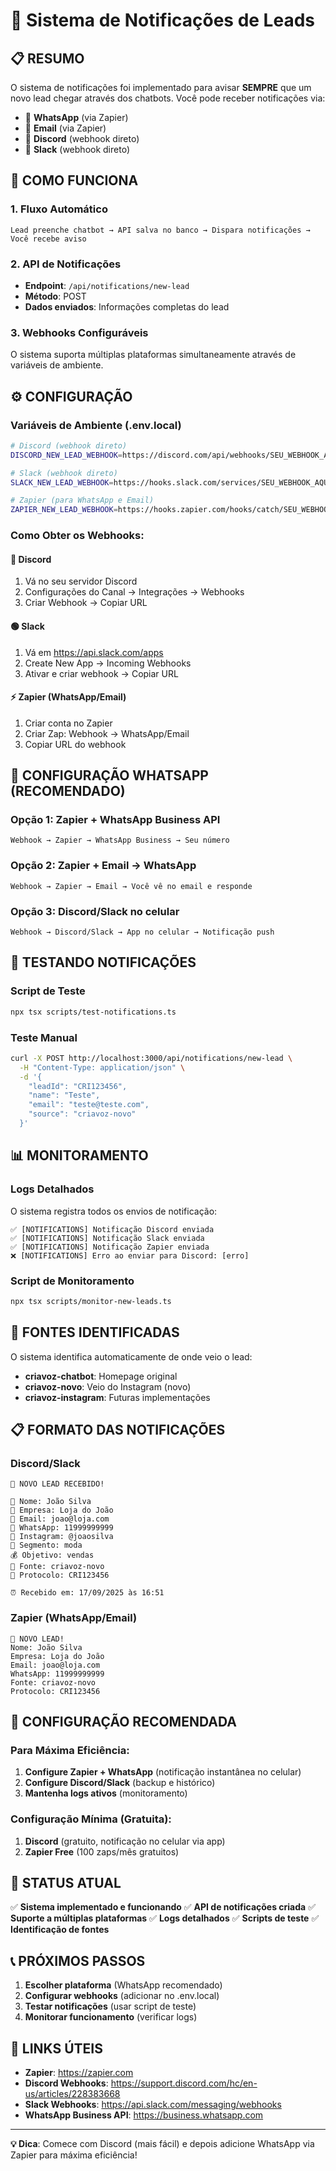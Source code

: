 # 🔔 Sistema de Notificações de Leads

## 📋 **RESUMO**

O sistema de notificações foi implementado para avisar **SEMPRE** que um novo lead chegar através dos chatbots. Você pode receber notificações via:

- 📱 **WhatsApp** (via Zapier)
- 📧 **Email** (via Zapier)
- 💬 **Discord** (webhook direto)
- 💼 **Slack** (webhook direto)

## 🔧 **COMO FUNCIONA**

### 1. **Fluxo Automático**
```
Lead preenche chatbot → API salva no banco → Dispara notificações → Você recebe aviso
```

### 2. **API de Notificações**
- **Endpoint**: `/api/notifications/new-lead`
- **Método**: POST
- **Dados enviados**: Informações completas do lead

### 3. **Webhooks Configuráveis**
O sistema suporta múltiplas plataformas simultaneamente através de variáveis de ambiente.

## ⚙️ **CONFIGURAÇÃO**

### **Variáveis de Ambiente (.env.local)**

```bash
# Discord (webhook direto)
DISCORD_NEW_LEAD_WEBHOOK=https://discord.com/api/webhooks/SEU_WEBHOOK_AQUI

# Slack (webhook direto)
SLACK_NEW_LEAD_WEBHOOK=https://hooks.slack.com/services/SEU_WEBHOOK_AQUI

# Zapier (para WhatsApp e Email)
ZAPIER_NEW_LEAD_WEBHOOK=https://hooks.zapier.com/hooks/catch/SEU_WEBHOOK_AQUI
```

### **Como Obter os Webhooks:**

#### 🔵 **Discord**
1. Vá no seu servidor Discord
2. Configurações do Canal → Integrações → Webhooks
3. Criar Webhook → Copiar URL

#### 🟢 **Slack**
1. Vá em https://api.slack.com/apps
2. Create New App → Incoming Webhooks
3. Ativar e criar webhook → Copiar URL

#### ⚡ **Zapier (WhatsApp/Email)**
1. Criar conta no Zapier
2. Criar Zap: Webhook → WhatsApp/Email
3. Copiar URL do webhook

## 📱 **CONFIGURAÇÃO WHATSAPP (RECOMENDADO)**

### **Opção 1: Zapier + WhatsApp Business API**
```
Webhook → Zapier → WhatsApp Business → Seu número
```

### **Opção 2: Zapier + Email → WhatsApp**
```
Webhook → Zapier → Email → Você vê no email e responde
```

### **Opção 3: Discord/Slack no celular**
```
Webhook → Discord/Slack → App no celular → Notificação push
```

## 🧪 **TESTANDO NOTIFICAÇÕES**

### **Script de Teste**
```bash
npx tsx scripts/test-notifications.ts
```

### **Teste Manual**
```bash
curl -X POST http://localhost:3000/api/notifications/new-lead \
  -H "Content-Type: application/json" \
  -d '{
    "leadId": "CRI123456",
    "name": "Teste",
    "email": "teste@teste.com",
    "source": "criavoz-novo"
  }'
```

## 📊 **MONITORAMENTO**

### **Logs Detalhados**
O sistema registra todos os envios de notificação:

```
✅ [NOTIFICATIONS] Notificação Discord enviada
✅ [NOTIFICATIONS] Notificação Slack enviada  
✅ [NOTIFICATIONS] Notificação Zapier enviada
❌ [NOTIFICATIONS] Erro ao enviar para Discord: [erro]
```

### **Script de Monitoramento**
```bash
npx tsx scripts/monitor-new-leads.ts
```

## 🎯 **FONTES IDENTIFICADAS**

O sistema identifica automaticamente de onde veio o lead:

- **criavoz-chatbot**: Homepage original
- **criavoz-novo**: Veio do Instagram (novo)
- **criavoz-instagram**: Futuras implementações

## 📋 **FORMATO DAS NOTIFICAÇÕES**

### **Discord/Slack**
```
🚨 NOVO LEAD RECEBIDO!

👤 Nome: João Silva
🏢 Empresa: Loja do João  
📧 Email: joao@loja.com
📱 WhatsApp: 11999999999
📸 Instagram: @joaosilva
🎯 Segmento: moda
💰 Objetivo: vendas
🔗 Fonte: criavoz-novo
🎫 Protocolo: CRI123456

⏰ Recebido em: 17/09/2025 às 16:51
```

### **Zapier (WhatsApp/Email)**
```
🚨 NOVO LEAD!
Nome: João Silva
Empresa: Loja do João
Email: joao@loja.com
WhatsApp: 11999999999
Fonte: criavoz-novo
Protocolo: CRI123456
```

## 🔧 **CONFIGURAÇÃO RECOMENDADA**

### **Para Máxima Eficiência:**

1. **Configure Zapier + WhatsApp** (notificação instantânea no celular)
2. **Configure Discord/Slack** (backup e histórico)
3. **Mantenha logs ativos** (monitoramento)

### **Configuração Mínima (Gratuita):**

1. **Discord** (gratuito, notificação no celular via app)
2. **Zapier Free** (100 zaps/mês gratuitos)

## 🚀 **STATUS ATUAL**

✅ **Sistema implementado e funcionando**
✅ **API de notificações criada**
✅ **Suporte a múltiplas plataformas**
✅ **Logs detalhados**
✅ **Scripts de teste**
✅ **Identificação de fontes**

## 📞 **PRÓXIMOS PASSOS**

1. **Escolher plataforma** (WhatsApp recomendado)
2. **Configurar webhooks** (adicionar no .env.local)
3. **Testar notificações** (usar script de teste)
4. **Monitorar funcionamento** (verificar logs)

## 🔗 **LINKS ÚTEIS**

- **Zapier**: https://zapier.com
- **Discord Webhooks**: https://support.discord.com/hc/en-us/articles/228383668
- **Slack Webhooks**: https://api.slack.com/messaging/webhooks
- **WhatsApp Business API**: https://business.whatsapp.com

---

**💡 Dica**: Comece com Discord (mais fácil) e depois adicione WhatsApp via Zapier para máxima eficiência!
